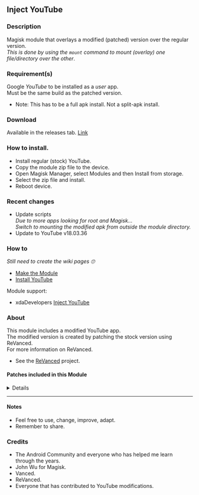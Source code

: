 ## Inject YouTube

### Description
Magisk module that overlays a modified (patched) version over the regular version.<br>
_This is done by using the `mount` command to mount (overlay) one file/directory over the other_.<br>

### Requirement(s)
Google _YouTube_ to be installed as a _user_ app.<br>
Must be the same build as the patched version.
- Note: This has to be a full apk install. Not a split-apk install.

### Download
Available in the releases tab. [Link](https://github.com/mModule/iYT/releases)

### How to install.
- Install regular (stock) YouTube.
- Copy the module zip file to the device.
- Open Magisk Manager, select Modules and then Install from storage.
- Select the zip file and install.
- Reboot device.<br>

### Recent changes
- Update scripts<br>
_Due to more apps looking for root and Magisk...<br>
Switch to mounting the modified apk from outside the module directory._
- Update to YouTube v18.03.36

### How to
_Still need to create the wiki pages :roll_eyes:_
- [Make the Module](https://github.com/mModule/iYT/wiki/MakeModule)
- [Install YouTube](https://github.com/mModule/iYT/wiki/YouTube)

Module support:<br>
- xdaDevelopers [Inject YouTube](https://forum.xda-developers.com/t/module-inject-youtube.4512121)

### About
This module includes a modified YouTube app.<br>
The modified version is created by patching the stock version using ReVanced. <br>
For more information on ReVanced.<br>
- See the [ReVanced](https://github.com/revanced) project.

#### Patches included in this Module
<details>

* Client Spoof<br>
_Spoofs the YouTube or Vanced client to prevent playback issues_<br>
* Disable Auto Captions<br>
_Disable forced captions from being automatically enabled_<br>
* Disable Auto Player Popup Panels<br>
_Disable automatic popup panels (playlist or live chat) on video player_<br>
* Disable Fullscreen Panels<br>
_Disables video description and comments panel in fullscreen view_<br>
* Disable Startup Shorts Player<br>
_Disables playing YouTube Shorts when launching YouTube_<br>
* General Ads<br>
_Removes general ads_<br>
* Hide Endscreen Cards<br>
_Hides the suggested video cards at the end of a video in fullscreen_<br>
* Hide Infocard Suggestions<br>
_Hides infocards in videos_<br>
* Hide Watermark<br>
_Hides creator's watermarks on videos_<br>
* Minimized Playback<br>
_Enables minimized and background playback_<br>
* Remember Video Quality<br>
_Adds the ability to remember the video quality you chose in the video quality flyout_<br>
* Return Youtube Dislike<br>
_Shows the dislike count of videos using the Return YouTube Dislike API_<br>
* Sponsorblock<br>
_Integrate SponsorBlock_<br>
* Video Ads<br>
_Removes ads in the video player_<br>

</details>

---

#### Notes
- Feel free to use, change, improve, adapt.
- Remember to share.

### Credits
- The Android Community and everyone who has helped me learn through the years.
- John Wu for Magisk.
- Vanced.
- ReVanced.
- Everyone that has contributed to YouTube modifications.<br>
